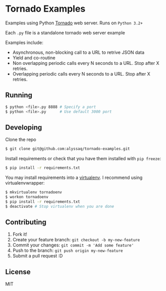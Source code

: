 # Tornado Examples

Examples using Python [Tornado](http://tornado.readthedocs.org/en/latest/index.html) web server.
Runs on `Python 3.2+`

Each `.py` file is a standalone tornado web server example

Examples include:
 * Asynchronous, non-blocking call to a URL to retrive JSON data
 * Yield and co-routine
 * Non overlapping periodic calls every N seconds to a URL. Stop after X retries.
 * Overlapping periodic calls every N seconds to a URL. Stop after X retries.

## Running
```sh
$ python <file>.py 8888 # Specify a port
$ python <file>.py      # Use default 3000 port
```

## Developing
Clone the repo
```sh
$ git clone git@github.com:alyssaq/tornado-examples.git
```

Install requirements or check that you have them installed with `pip freeze`:
```sh
$ pip install -r requirements.txt
```

You may install requirements into a [virtualenv](http://docs.python-guide.org/en/latest/dev/virtualenvs/).
I recommend using virtualenvwrapper:
```sh
$ mkvirtualenv tornadoenv
$ workon tornadoenv
$ pip install -r requirements.txt
$ deactivate # Stop virtualenv when you are done
```

## Contributing
1. Fork it!
2. Create your feature branch: `git checkout -b my-new-feature`
3. Commit your changes: `git commit -m 'Add some feature'`
4. Push to the branch: `git push origin my-new-feature`
5. Submit a pull request :D

## License
MIT